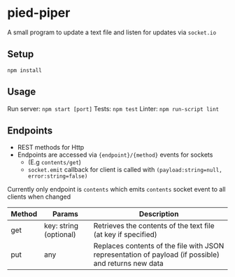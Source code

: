 # pied-piper

A small program to update a text file and listen for updates via `socket.io`

## Setup

`npm install`

## Usage

Run server: `npm start [port]`
Tests: `npm test`
Linter: `npm run-script lint`

## Endpoints

- REST methods for Http
- Endpoints are accessed via `{endpoint}/{method}` events for sockets
  - (E.g `contents/get`)
  - `socket.emit` callback for client is called with `(payload:string=null, error:string=false)`

Currently only endpoint is `contents` which emits `contents` socket event to all clients when changed

| Method  | Params  | Description |
| ------------- | ------------- | ------------- |
| get  | key: string (optional)  | Retrieves the contents of the text file (at key if specified)  |
| put  | any  | Replaces contents of the file with JSON representation of payload (if possible) and returns new data  |
